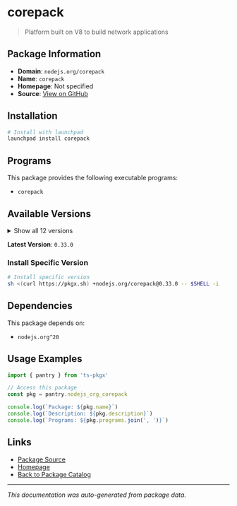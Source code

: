 # corepack

> Platform built on V8 to build network applications

## Package Information

- **Domain**: `nodejs.org/corepack`
- **Name**: `corepack`
- **Homepage**: Not specified
- **Source**: [View on GitHub](https://github.com/pkgxdev/pantry/tree/main/projects/nodejs.org/corepack/package.yml)

## Installation

```bash
# Install with launchpad
launchpad install corepack
```

## Programs

This package provides the following executable programs:

- `corepack`

## Available Versions

<details>
<summary>Show all 12 versions</summary>

- `0.33.0`, `0.32.0`, `0.31.0`, `0.30.0`, `0.29.4`
- `0.29.3`, `0.29.2`, `0.28.2`, `0.28.1`, `0.28.0`
- `0.27.0`, `0.26.0`

</details>

**Latest Version**: `0.33.0`

### Install Specific Version

```bash
# Install specific version
sh <(curl https://pkgx.sh) +nodejs.org/corepack@0.33.0 -- $SHELL -i
```

## Dependencies

This package depends on:

- `nodejs.org^20`

## Usage Examples

```typescript
import { pantry } from 'ts-pkgx'

// Access this package
const pkg = pantry.nodejs_org_corepack

console.log(`Package: ${pkg.name}`)
console.log(`Description: ${pkg.description}`)
console.log(`Programs: ${pkg.programs.join(', ')}`)
```

## Links

- [Package Source](https://github.com/pkgxdev/pantry/tree/main/projects/nodejs.org/corepack/package.yml)
- [Homepage](#)
- [Back to Package Catalog](../package-catalog.md)

---

*This documentation was auto-generated from package data.*
